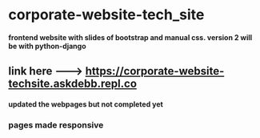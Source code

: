 # corporate-website-tech_site
#### frontend website with slides of bootstrap and manual css. version 2 will be with python-django

## link here ---> https://corporate-website-techsite.askdebb.repl.co

#### updated the webpages but not completed yet

### pages made responsive 

